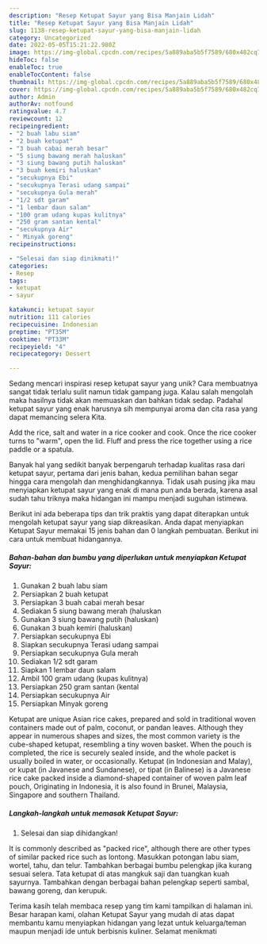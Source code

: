 ```yaml
---
description: "Resep Ketupat Sayur yang Bisa Manjain Lidah"
title: "Resep Ketupat Sayur yang Bisa Manjain Lidah"
slug: 1138-resep-ketupat-sayur-yang-bisa-manjain-lidah
category: Uncategorized
date: 2022-05-05T15:21:22.980Z
image: https://img-global.cpcdn.com/recipes/5a889aba5b5f7589/680x482cq70/ketupat-sayur-foto-resep-utama.jpg
hideToc: false
enableToc: true
enableTocContent: false
thumbnail: https://img-global.cpcdn.com/recipes/5a889aba5b5f7589/680x482cq70/ketupat-sayur-foto-resep-utama.jpg
cover: https://img-global.cpcdn.com/recipes/5a889aba5b5f7589/680x482cq70/ketupat-sayur-foto-resep-utama.jpg
author: Admin
authorAv: notfound
ratingvalue: 4.7
reviewcount: 12
recipeingredient:
- "2 buah labu siam"
- "2 buah ketupat"
- "3 buah cabai merah besar"
- "5 siung bawang merah haluskan"
- "3 siung bawang putih haluskan"
- "3 buah kemiri haluskan"
- "secukupnya Ebi"
- "secukupnya Terasi udang sampai"
- "secukupnya Gula merah"
- "1/2 sdt garam"
- "1 lembar daun salam"
- "100 gram udang kupas kulitnya"
- "250 gram santan kental"
- "secukupnya Air"
- " Minyak goreng"
recipeinstructions:

- "Selesai dan siap dinikmati!"
categories:
- Resep
tags:
- ketupat
- sayur

katakunci: ketupat sayur 
nutrition: 111 calories
recipecuisine: Indonesian
preptime: "PT35M"
cooktime: "PT33M"
recipeyield: "4"
recipecategory: Dessert

---
```





Sedang mencari inspirasi resep ketupat sayur yang unik? Cara membuatnya sangat tidak terlalu sulit namun tidak gampang juga. Kalau salah mengolah maka hasilnya tidak akan memuaskan dan bahkan tidak sedap. Padahal ketupat sayur yang enak harusnya sih mempunyai aroma dan cita rasa yang dapat memancing selera Kita.





Add the rice, salt and water in a rice cooker and cook. Once the rice cooker turns to &#34;warm&#34;, open the lid. Fluff and press the rice together using a rice paddle or a spatula.

Banyak hal yang sedikit banyak berpengaruh terhadap kualitas rasa dari ketupat sayur, pertama dari jenis bahan, kedua pemilihan bahan segar hingga cara mengolah dan menghidangkannya. Tidak usah pusing jika mau menyiapkan ketupat sayur yang enak di mana pun anda berada, karena asal sudah tahu triknya maka hidangan ini mampu menjadi suguhan istimewa.






Berikut ini ada beberapa tips dan trik praktis yang dapat diterapkan untuk mengolah ketupat sayur yang siap dikreasikan. Anda dapat menyiapkan Ketupat Sayur memakai 15 jenis bahan dan 0 langkah pembuatan. Berikut ini cara untuk membuat hidangannya.

<!--inarticleads1-->

##### Bahan-bahan dan bumbu yang diperlukan untuk menyiapkan Ketupat Sayur:

1. Gunakan 2 buah labu siam
1. Persiapkan 2 buah ketupat
1. Persiapkan 3 buah cabai merah besar
1. Sediakan 5 siung bawang merah (haluskan
1. Gunakan 3 siung bawang putih (haluskan)
1. Gunakan 3 buah kemiri (haluskan)
1. Persiapkan secukupnya Ebi
1. Siapkan secukupnya Terasi udang sampai
1. Persiapkan secukupnya Gula merah
1. Sediakan 1/2 sdt garam
1. Siapkan 1 lembar daun salam
1. Ambil 100 gram udang (kupas kulitnya)
1. Persiapkan 250 gram santan (kental
1. Persiapkan secukupnya Air
1. Persiapkan  Minyak goreng


Ketupat are unique Asian rice cakes, prepared and sold in traditional woven containers made out of palm, coconut, or pandan leaves. Although they appear in numerous shapes and sizes, the most common variety is the cube-shaped ketupat, resembling a tiny woven basket. When the pouch is completed, the rice is securely sealed inside, and the whole packet is usually boiled in water, or occasionally. Ketupat (in Indonesian and Malay), or kupat (in Javanese and Sundanese), or tipat (in Balinese) is a Javanese rice cake packed inside a diamond-shaped container of woven palm leaf pouch, Originating in Indonesia, it is also found in Brunei, Malaysia, Singapore and southern Thailand. 

<!--inarticleads2-->

##### Langkah-langkah untuk memasak Ketupat Sayur:


1. Selesai dan siap dihidangkan!

It is commonly described as &#34;packed rice&#34;, although there are other types of similar packed rice such as lontong. Masukkan potongan labu siam, wortel, tahu, dan telur. Tambahkan berbagai bumbu pelengkap jika kurang sesuai selera. Tata ketupat di atas mangkuk saji dan tuangkan kuah sayurnya. Tambahkan dengan berbagai bahan pelengkap seperti sambal, bawang goreng, dan kerupuk. 

Terima kasih telah membaca resep yang tim kami tampilkan di halaman ini. Besar harapan kami, olahan Ketupat Sayur yang mudah di atas dapat membantu kamu menyiapkan hidangan yang lezat untuk keluarga/teman maupun menjadi ide untuk berbisnis kuliner. Selamat menikmati
